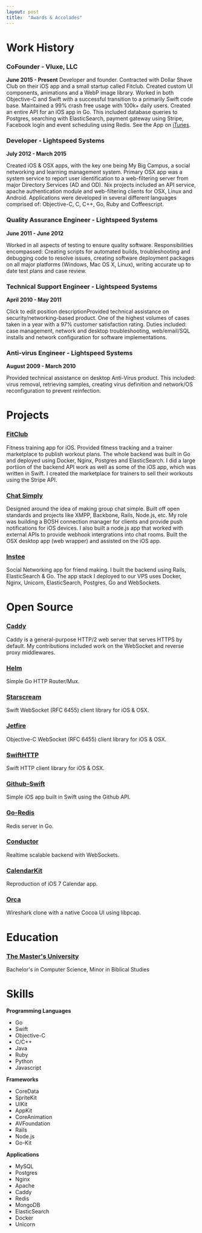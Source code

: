 ```yaml
---
layout: post
title:  "Awards & Accolades"
---
```


# Work History

### CoFounder - Vluxe, LLC

**June 2015 - Present**
Developer and founder. Contracted with Dollar Shave Club on their iOS app and a small startup called Fitclub. Created custom UI components, animations and a WebP image library. Worked in both Objective-C and Swift with a successful transition to a primarily Swift code base. Maintained a 99% crash free usage with 100k+ daily users. Created an entire API for an iOS app in Go. This included database queries to Postgres, searching with ElasticSearch, payment gateway using Stripe, Facebook login and event scheduling using Redis. See the App on [iTunes](https://itunes.apple.com/us/app/dollar-shave-club/id938309296?mt=8).

### Developer - Lightspeed Systems

**July 2012 - March 2015**

Created iOS & OSX apps, with the key one being My Big Campus, a social networking and learning management system. Primary OSX app was a system service to report user identification to a web-filtering server from major Directory Services (AD and OD). Nix projects included an API service, apache authentication module and web-filtering clients for OSX, Linux and Android. Applications were developed in several different languages comprised of: Objective-C, C, C++, Go, Ruby and Coffeescript.

### Quality Assurance Engineer - Lightspeed Systems

**June 2011 - June 2012**

Worked in all aspects of testing to ensure quality software. Responsibilities encompassed: Creating scripts for automated builds, troubleshooting and debugging code to resolve issues, creating software deployment packages on all major platforms (Windows, Mac OS X, Linux), writing accurate up to date test plans and case review. 

### Technical Support Engineer - Lightspeed Systems

**April 2010 - May 2011**

Click to edit position descriptionProvided technical assistance on security/networking-based product. One of the highest volumes of cases taken in a year with a 97% customer satisfaction rating. Duties included: case management, network and desktop troubleshooting, web/email/SQL installs and network configuration for software implementations.

### Anti-virus Engineer - Lightspeed Systems

**August 2009 - March 2010**

Provided technical assistance on desktop Anti-Virus product. This included: virus removal, retrieving samples, creating virus definition and network/OS reconfiguration to prevent reinfection.

# Projects

### [FitClub](http://www.fitclubapp.com)

Fitness training app for iOS. Provided fitness tracking and a trainer marketplace to publish workout plans. The whole backend was built in Go and deployed using Docker, Nginx, Postgres and ElasticSearch. I did a large portiion of the backend API work as well as some of the iOS app, which was written in Swift. I created the marketplace for trainers to sell their workouts using the Stripe API.

### [Chat Simply](http://www.chatsimply.com)

Designed around the idea of making group chat simple. Built off open standards and projects like XMPP, Backbone, Rails, Node.js, etc. My role was building a BOSH connection manager for clients and provide push notifications for iOS devices. I also built a node.js app that worked with external APIs to provide webhook intergrations into chat rooms. Built the OSX desktop app (web wrapper) and assisted on the iOS app.

### [Instee](http://www.insteeapp.com)

Social Networking app for friend making. I built the backend using Rails, ElasticSearch & Go. The app stack I deployed to our VPS uses Docker, Nginx, Unicorn, ElasticSearch, Postgres, Go and WebSockets.

# Open Source

### [Caddy](https://github.com/mholt/caddy)

Caddy is a general-purpose HTTP/2 web server that serves HTTPS by default. My contributions included work on the WebSocket and reverse proxy middlewares. 

### [Helm](https://github.com/acmacalister/helm)

Simple Go HTTP Router/Mux.

### [Starscream](https://github.com/daltoniam/starscream)

Swift WebSocket (RFC 6455) client library for iOS & OSX.

### [Jetfire](https://github.com/acmacalister/jetfire)

Objective-C WebSocket (RFC 6455) client library for iOS & OSX.

### [SwiftHTTP](https://github.com/daltoniam/swifthttp)

Swift HTTP client library for iOS & OSX.

### [Github-Swift](https://github.com/acmacalister/Github-Swift)

Simple iOS app built in Swift using the Github API.

### [Go-Redis](https://github.com/acmacalister/go-redis)

Redis server in Go.

### [Conductor](https://github.com/Vluxe/conductor)

Realtime scalable backend with WebSockets.

### [CalendarKit](https://github.com/acmacalister/CalendarKit)

Reproduction of iOS 7 Calendar app.

### [Orca](https://github.com/Vluxe/Orca)

Wireshark clone with a native Cocoa UI using libpcap.

# Education

### [The Master's University](http://www.masters.edu)

Bachelor's in Computer Science, Minor in Biblical Studies

# Skills

**Programming Languages**

- Go
- Swift
- Objective-C
- C/C++
- Java
- Ruby
- Python
- Javascript

**Frameworks**

- CoreData
- SpriteKit 
- UIKit
- AppKit
- CoreAnimation
- AVFoundation
- Rails
- Node.js
- Go-Kit

**Applications**

- MySQL
- Postgres
- Nginx
- Apache
- Caddy
- Redis
- MongoDB
- ElasticSearch
- Docker
- Unicorn
